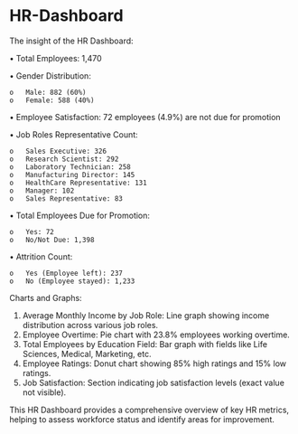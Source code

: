 # HR-Dashboard

The insight of the HR Dashboard:

•	Total Employees: 1,470

•	Gender Distribution:

    o	Male: 882 (60%)
    o	Female: 588 (40%)
    
•	Employee Satisfaction: 72 employees (4.9%) are not due for promotion

•	Job Roles Representative Count:

    o	Sales Executive: 326
    o	Research Scientist: 292
    o	Laboratory Technician: 258
    o	Manufacturing Director: 145
    o	HealthCare Representative: 131
    o	Manager: 102
    o	Sales Representative: 83
    
•	Total Employees Due for Promotion:

    o	Yes: 72
    o	No/Not Due: 1,398
    
•	Attrition Count:

    o	Yes (Employee left): 237
    o	No (Employee stayed): 1,233


Charts and Graphs:
1.	Average Monthly Income by Job Role: Line graph showing income distribution across various job roles.
2.	Employee Overtime: Pie chart with 23.8% employees working overtime.
3.	Total Employees by Education Field: Bar graph with fields like Life Sciences, Medical, Marketing, etc.
4.	Employee Ratings: Donut chart showing 85% high ratings and 15% low ratings.
5.	Job Satisfaction: Section indicating job satisfaction levels (exact value not visible).

This HR Dashboard provides a comprehensive overview of key HR metrics, helping to assess workforce status and identify areas for improvement.
